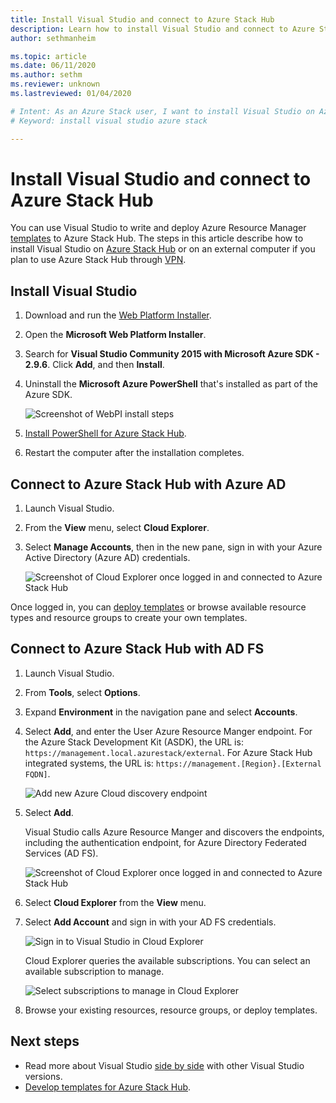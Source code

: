 ```yaml
---
title: Install Visual Studio and connect to Azure Stack Hub 
description: Learn how to install Visual Studio and connect to Azure Stack Hub.
author: sethmanheim

ms.topic: article
ms.date: 06/11/2020
ms.author: sethm
ms.reviewer: unknown
ms.lastreviewed: 01/04/2020

# Intent: As an Azure Stack user, I want to install Visual Studio on Azure stack so I can write and deploy Azure Resource Manager templates.
# Keyword: install visual studio azure stack

---
```



# Install Visual Studio and connect to Azure Stack Hub

You can use Visual Studio to write and deploy Azure Resource Manager [templates](azure-stack-arm-templates.md) to Azure Stack Hub. The steps in this article describe how to install Visual Studio on [Azure Stack Hub](../asdk/asdk-connect.md#connect-to-azure-stack-using-rdp) or on an external computer if you plan to use Azure Stack Hub through [VPN](../asdk/asdk-connect.md#connect-to-azure-stack-using-vpn).

## Install Visual Studio

1. Download and run the [Web Platform Installer](https://www.microsoft.com/web/downloads/platform.aspx).  

2. Open the **Microsoft Web Platform Installer**.

3. Search for **Visual Studio Community 2015 with Microsoft Azure SDK - 2.9.6**. Click **Add**, and then **Install**.

4. Uninstall the **Microsoft Azure PowerShell** that's installed as part of the Azure SDK.

    ![Screenshot of WebPI install steps](./media/azure-stack-install-visual-studio/image1.png)

5. [Install PowerShell for Azure Stack Hub](../operator/azure-stack-powershell-install.md).

6. Restart the computer after the installation completes.

## Connect to Azure Stack Hub with Azure AD

1. Launch Visual Studio.

2. From the **View** menu, select **Cloud Explorer**.

3. Select **Manage Accounts**, then in the new pane, sign in with your Azure Active Directory (Azure AD) credentials.  

    ![Screenshot of Cloud Explorer once logged in and connected to Azure Stack Hub](./media/azure-stack-install-visual-studio/image2.png)

Once logged in, you can [deploy templates](azure-stack-deploy-template-visual-studio.md) or browse available resource types and resource groups to create your own templates.  

## Connect to Azure Stack Hub with AD FS

1. Launch Visual Studio.

2. From **Tools**, select **Options**.

3. Expand **Environment** in the navigation pane and select **Accounts**.

4. Select **Add**, and enter the User Azure Resource Manger endpoint. For the Azure Stack Development Kit (ASDK), the URL is: `https://management.local.azurestack/external`.  For Azure Stack Hub integrated systems, the URL is: `https://management.[Region}.[External FQDN]`.

    ![Add new Azure Cloud discovery endpoint](./media/azure-stack-install-visual-studio/image5.png)

5. Select **Add**.  

    Visual Studio calls Azure Resource Manger and discovers the endpoints, including the authentication endpoint, for Azure Directory Federated Services (AD FS).

    ![Screenshot of Cloud Explorer once logged in and connected to Azure Stack Hub](./media/azure-stack-install-visual-studio/image6.png)

6. Select **Cloud Explorer** from the **View** menu.

7. Select **Add Account** and sign in with your AD FS credentials.  

    ![Sign in to Visual Studio in Cloud Explorer](./media/azure-stack-install-visual-studio/image7.png)

    Cloud Explorer queries the available subscriptions. You can select an available subscription to manage.

    ![Select subscriptions to manage in Cloud Explorer](./media/azure-stack-install-visual-studio/image8.png)

8. Browse your existing resources, resource groups, or deploy templates.

## Next steps

- Read more about Visual Studio [side by side](/visualstudio/install/install-visual-studio-versions-side-by-side) with other Visual Studio versions.
- [Develop templates for Azure Stack Hub](azure-stack-develop-templates.md).
